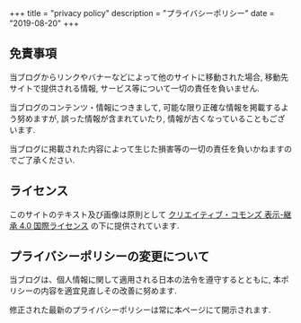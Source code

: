 +++
title = "privacy policy"
description = "プライバシーポリシー"
date = "2019-08-20"
+++

## 免責事項

当ブログからリンクやバナーなどによって他のサイトに移動された場合, 移動先サイトで提供される情報, サービス等について一切の責任を負いません. 

当ブログのコンテンツ・情報につきまして, 可能な限り正確な情報を掲載するよう努めますが, 誤った情報が含まれていたり, 情報が古くなっていることもございます. 

当ブログに掲載された内容によって生じた損害等の一切の責任を負いかねますのでご了承ください. 

## ライセンス

このサイトのテキスト及び画像は原則として [クリエイティブ・コモンズ 表示-継承 4.0 国際ライセンス](https://creativecommons.org/licenses/by-sa/4.0/deed.en) の下に提供されています.


## プライバシーポリシーの変更について

当ブログは、個人情報に関して適用される日本の法令を遵守するとともに, 本ポリシーの内容を適宜見直しその改善に努めます. 

修正された最新のプライバシーポリシーは常に本ページにて開示されます. 